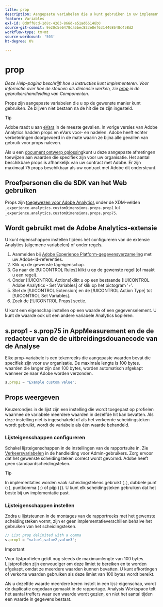 ```yaml
---
title: prop
description: Aangepaste variabelen die u kunt gebruiken in uw implementatie.
feature: Variables
exl-id: 0d0ff8cd-1d8c-4263-866d-e51ad66148b0
source-git-commit: 9e20c5e6470ca5bec823e8ef6314468648c458d2
workflow-type: tm+mt
source-wordcount: '503'
ht-degree: 0%

---
```


# prop

*Deze Help-pagina beschrijft hoe u instructies kunt implementeren. Voor informatie over hoe de steunen als dimensie werken, zie [prop](/help/components/dimensions/prop.md) in de gebruikershandleiding van Componenten.*

Props zijn aangepaste variabelen die u op de gewenste manier kunt gebruiken. Ze blijven niet bestaan na de hit die ze zijn ingesteld.

>[!TIP]
>
>Adobe raadt u aan [eVars](evar.md) in de meeste gevallen. In vorige versies van Adobe Analytics hadden props en eVars voor- en nadelen. Adobe heeft echter verbeteringen doorgevoerd in de mate waarin ze bijna alle gevallen van gebruik voor props naleven.

Als u een [document ontwerp oplossing](/help/implement/prepare/solution-design.md)kunt u deze aangepaste afmetingen toewijzen aan waarden die specifiek zijn voor uw organisatie. Het aantal beschikbare props is afhankelijk van uw contract met Adobe. Er zijn maximaal 75 props beschikbaar als uw contract met Adobe dit ondersteunt.

## Proefpersonen die de SDK van het Web gebruiken

Props zijn [toegewezen voor Adobe Analytics](https://experienceleague.adobe.com/docs/analytics/implementation/aep-edge/variable-mapping.html) onder de XDM-velden `_experience.analytics.customDimensions.props.prop1` tot `_experience.analytics.customDimensions.props.prop75`.

## Wordt gebruikt met de Adobe Analytics-extensie

U kunt eigenschappen instellen tijdens het configureren van de extensie Analytics (algemene variabelen) of onder regels.

1. Aanmelden bij [Adobe Experience Platform-gegevensverzameling](https://experience.adobe.com/data-collection) met uw Adobe-id-referenties.
2. Klik op de gewenste tageigenschap.
3. Ga naar de [!UICONTROL Rules] klikt u op de gewenste regel (of maakt u een regel).
4. Onder [!UICONTROL Actions]klikt u op een bestaande [!UICONTROL Adobe Analytics - Set Variables] of klik op het pictogram &#39;+&#39;.
5. Stel de [!UICONTROL Extension] en de [!UICONTROL Action Type] tot [!UICONTROL Set Variables].
6. Zoek de [!UICONTROL Props] sectie.

U kunt een eigenschap instellen op een waarde of een gegevenselement. U kunt de waarde ook uit een andere variabele Analytics kopiëren.

## s.prop1 - s.prop75 in AppMeasurement en de de redacteur van de de uitbreidingsdouanecode van de Analyse

Elke prop-variabele is een tekenreeks die aangepaste waarden bevat die specifiek zijn voor uw organisatie. De maximale lengte is 100 bytes. waarden die langer zijn dan 100 bytes, worden automatisch afgekapt wanneer ze naar Adobe worden verzonden.

```js
s.prop1 = "Example custom value";
```

## Props weergeven

Keuzerondjes in de lijst zijn een instelling die wordt toegepast op profielen waarmee de variabele meerdere waarden in dezelfde hit kan bevatten. Als deze instelling niet is ingeschakeld of als het verkeerde scheidingsteken wordt gebruikt, wordt de variabele als één waarde behandeld.

### Lijsteigenschappen configureren

Schakel lijsteigenschappen in de instellingen van de rapportsuite in. Zie [Verkeersvariabelen](/help/admin/admin/c-traffic-variables/traffic-var.md) in de handleiding voor Admin-gebruikers. Zorg ervoor dat het gewenste scheidingsteken correct wordt gevormd. Adobe heeft geen standaardscheidingsteken.

>[!TIP]
>
>In implementaties worden vaak scheidingstekens gebruikt (`,`), dubbele punt (`:`), puntkomma (`;`) of pijp (`|`). U kunt elk scheidingsteken gebruiken dat het beste bij uw implementatie past.

### Lijsteigenschappen instellen

Zodra u lijststeunen in de montages van de rapportreeks met het gewenste scheidingsteken vormt, zijn er geen implementatieverschillen behalve het gebruiken van het scheidingsteken.

```js
// List prop delimited with a comma
s.prop1 = "value1,value2,value3";
```

>[!IMPORTANT]
>
>Voor lijstprofielen geldt nog steeds de maximumlengte van 100 bytes. Lijstprofielen zijn eenvoudiger om deze limiet te bereiken en te worden afgekapt, omdat ze meerdere waarden kunnen bevatten. U kunt afkortingen of verkorte waarden gebruiken als deze limiet van 100 bytes wordt bereikt.

Als u dezelfde waarde meerdere keren instelt in een lijst-eigenschap, wordt de duplicatie ongedaan gemaakt in de rapportage. Analysis Workspace telt het aantal treffers waar een waarde wordt gezien, en niet het aantal tijden een waarde in gegevens bestaat.
